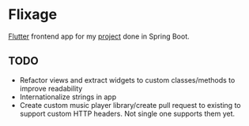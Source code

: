 # Flixage

[Flutter](https://flutter.dev) frontend app for my [project](https://github.com/ZbutwialyPiernik/flixage) done in Spring Boot.

## TODO

- Refactor views and extract widgets to custom classes/methods to improve readability
- Internationalize strings in app
- Create custom music player library/create pull request to existing to support custom HTTP headers. Not single one supports them yet.
